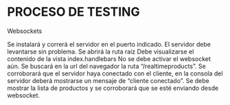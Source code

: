 # PROCESO DE TESTING

Websockets

Se instalará y correrá el servidor en el puerto indicado.
El servidor debe levantarse sin problema.
Se abrirá la ruta raíz
Debe visualizarse el contenido de la vista index.handlebars
No se debe activar el websocket aún.
Se buscará en la url del navegador la ruta “/realtimeproducts”.
Se corroborará que el servidor haya conectado con el cliente, en la consola del servidor deberá mostrarse un mensaje de “cliente conectado”.
Se debe mostrar la lista de productos y se corroborará que se esté enviando desde websocket.


